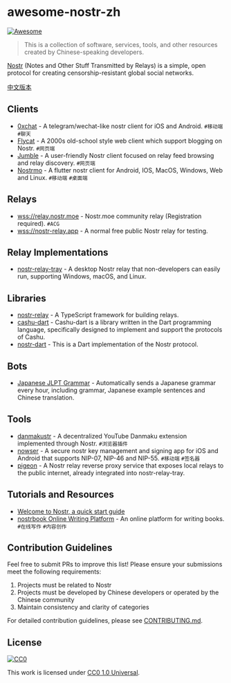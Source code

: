 # awesome-nostr-zh

[![Awesome](https://awesome.re/badge.svg)](https://awesome.re)

> This is a collection of software, services, tools, and other resources created by Chinese-speaking developers.

[Nostr](https://github.com/nostr-protocol/nostr) (Notes and Other Stuff Transmitted by Relays) is a simple, open protocol for creating censorship-resistant global social networks.

[中文版本](./README.md)

## Clients

- [0xchat](https://github.com/0xchat-app) - A telegram/wechat-like nostr client for iOS and Android. `#移动端` `#聊天`
- [Flycat](https://github.com/digi-monkey/flycat-web) - A 2000s old-school style web client which support blogging on Nostr. `#网页端`
- [Jumble](https://github.com/CodyTseng/jumble) - A user-friendly Nostr client focused on relay feed browsing and relay discovery. `#网页端`
- [Nostrmo](https://github.com/haorendashu/nostrmo) - A flutter nostr client for Android, IOS, MacOS, Windows, Web and Linux. `#移动端` `#桌面端`

## Relays

- [wss://relay.nostr.moe](https://relay.nostr.moe/) - Nostr.moe community relay (Registration required). `#ACG`
- [wss://nostr-relay.app](https://jumble.social/?r=nostr-relay.app) - A normal free public Nostr relay for testing.

## Relay Implementations

- [nostr-relay-tray](https://github.com/CodyTseng/nostr-relay-tray) - A desktop Nostr relay that non-developers can easily run, supporting Windows, macOS, and Linux.

## Libraries

- [nostr-relay](https://github.com/CodyTseng/nostr-relay) - A TypeScript framework for building relays.
- [cashu-dart](https://github.com/0xchat-app/cashu-dart) - Cashu-dart is a library written in the Dart programming language, specifically designed to implement and support the protocols of Cashu.
- [nostr-dart](https://github.com/0xchat-app/nostr-dart) - This is a Dart implementation of the Nostr protocol.

## Bots

- [Japanese JLPT Grammar](https://jumble.social/users/npub1xr4jdgh7htsuraq8y34pufv3kc5mz2h9h0r9lv9a9t0xeuctvp6smrfyy8) - Automatically sends a Japanese grammar every hour, including grammar, Japanese example sentences and Chinese translation.

## Tools

- [danmakustr](https://github.com/CodyTseng/danmakustr) - A decentralized YouTube Danmaku extension implemented through Nostr. `#浏览器插件`
- [nowser](https://github.com/haorendashu/nowser) - A secure nostr key management and signing app for iOS and Android that supports NIP-07, NIP-46 and NIP-55. `#移动端` `#签名器`
- [pigeon](https://github.com/CodyTseng/pigeon) - A Nostr relay reverse proxy service that exposes local relays to the public internet, already integrated into nostr-relay-tray.

## Tutorials and Resources

- [Welcome to Nostr, a quick start guide](https://blog.cxplay.org/works/nostr-quick-start-guide/)
- [nostrbook Online Writing Platform](https://nostrbook.com) - An online platform for writing books. `#在线写作` `#内容创作`

## Contribution Guidelines

Feel free to submit PRs to improve this list! Please ensure your submissions meet the following requirements:

1. Projects must be related to Nostr
2. Projects must be developed by Chinese developers or operated by the Chinese community
3. Maintain consistency and clarity of categories

For detailed contribution guidelines, please see [CONTRIBUTING.md](./CONTRIBUTING.md).

## License

[![CC0](https://i.creativecommons.org/p/zero/1.0/88x31.png)](https://creativecommons.org/publicdomain/zero/1.0/)

This work is licensed under [CC0 1.0 Universal](https://creativecommons.org/publicdomain/zero/1.0/).
